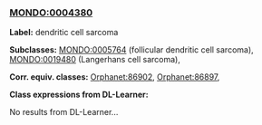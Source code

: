 
### [MONDO:0004380](http://purl.obolibrary.org/obo/MONDO_0004380)
**Label:** dendritic cell sarcoma

**Subclasses:** [MONDO:0005764](http://purl.obolibrary.org/obo/MONDO_0005764) (follicular dendritic cell sarcoma), [MONDO:0019480](http://purl.obolibrary.org/obo/MONDO_0019480) (Langerhans cell sarcoma), 

**Corr. equiv. classes:** [Orphanet:86902](http://www.orpha.net/ORDO/Orphanet_86902), [Orphanet:86897](http://www.orpha.net/ORDO/Orphanet_86897), 

**Class expressions from DL-Learner:**

No results from DL-Learner...



